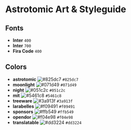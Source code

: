 # Astrotomic Art & Styleguide

## Fonts

- **Inter** `400`
- **Inter** `700`
- **Fira Code** `400`

## Colors

- **astrotomic** ![#825dc7](https://via.placeholder.com/15/825dc7/825dc7.png) `#825dc7`
- **moonlight** ![#071d49](https://via.placeholder.com/15/071d49/071d49.png) `#071d49`
- **night** ![#051c2c](https://via.placeholder.com/15/051c2c/051c2c.png) `#051c2c`
- **mit** ![#5461c8](https://via.placeholder.com/15/5461c8/5461c8.png) `#5461c8`
- **treeware** ![#3a913f](https://via.placeholder.com/15/3a913f/3a913f.png) `#3a913f`
- **larabelles** ![#f09491](https://via.placeholder.com/15/f09491/f09491.png) `#f09491`
- **sponsors** ![#ffb549](https://via.placeholder.com/15/ffb549/ffb549.png) `#ffb549`
- **opendor** ![#f04e98](https://via.placeholder.com/15/f04e98/f04e98.png) `#f04e98`
- **translatable** ![#dd3224](https://via.placeholder.com/15/dd3224/dd3224.png) `#dd3224`
